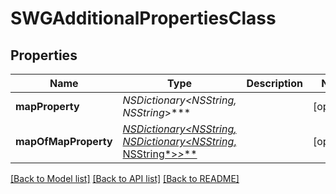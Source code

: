 # SWGAdditionalPropertiesClass

## Properties
Name | Type | Description | Notes
------------ | ------------- | ------------- | -------------
**mapProperty** | **NSDictionary&lt;NSString*, NSString*&gt;*** |  | [optional] 
**mapOfMapProperty** | [**NSDictionary&lt;NSString*, NSDictionary&lt;NSString*, NSString*&gt;*&gt;***](NSDictionary.md) |  | [optional] 

[[Back to Model list]](../README.md#documentation-for-models) [[Back to API list]](../README.md#documentation-for-api-endpoints) [[Back to README]](../README.md)


